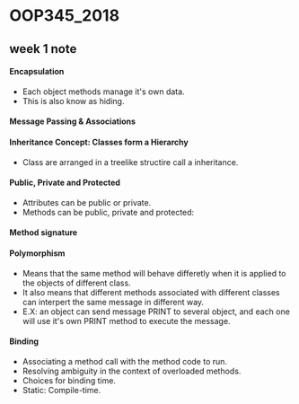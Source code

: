 # OOP345_2018

## week 1 note

#### Encapsulation

* Each object methods manage it's own data.
* This is also know as hiding.

#### Message Passing & Associations

#### Inheritance Concept: Classes form a Hierarchy
* Class are arranged in a treelike structire call a inheritance.

#### Public, Private and Protected
* Attributes can be public or private.
* Methods can be public, private and protected:

#### Method signature

#### Polymorphism
* Means that the same method will behave differetly when it is applied to the objects of different class.
* It also means that different methods associated with different classes can interpert the same message in different way.
* E.X: an object can send message PRINT to several object, and each one will use it's own PRINT method to execute the message.

#### Binding 
* Associating a method call with the method code to run.
* Resolving ambiguity in the context of overloaded methods.
* Choices for binding time.
* Static: Compile-time.
